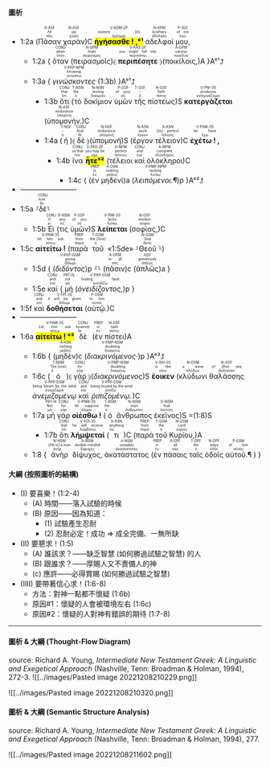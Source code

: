 #### 圖析
- <rt>1:2a</rt> (<RUBY><ruby><ruby>Πᾶσαν<rt>πᾶς</rt></ruby><rt>All</rt></ruby><rt>A-ASF</rt></RUBY> <RUBY><ruby><ruby>χαρὰν<rt>χαρά</rt></ruby><rt>joy</rt></ruby><rt>N-ASF</rt></RUBY>)C <RUBY><ruby><ruby><mark><strong>ἡγήσασθε ! ,°¹</strong></mark><rt>ἡγέομαι</rt></ruby><rt>esteem [it]</rt></ruby><rt>V-ADM-2P</rt></RUBY> <RUBY><ruby><ruby>ἀδελφοί<rt>ἀδελφός</rt></ruby><rt>brothers</rt></ruby><rt>N-VPM</rt></RUBY> <RUBY><ruby><ruby>μου,<rt>ἐγώ</rt></ruby><rt>of me</rt></ruby><rt>P-1GS</rt></RUBY>
	- <rt>1:2a</rt> { <RUBY><ruby><ruby>ὅταν<rt>ὅταν</rt></ruby><rt>when</rt></ruby><rt>CONJ</rt></RUBY> (<RUBY><ruby><ruby>πειρασμοῖς<rt>πειρασμός</rt></ruby><rt>trials</rt></ruby><rt>N-DPM</rt></RUBY>)⦇ <RUBY><ruby><ruby><strong>περιπέσητε</strong><rt>περιπίπτω</rt></ruby><rt>you might fall into</rt></ruby><rt>V-AAS-2P</rt></RUBY> ⦈(<RUBY><ruby><ruby>ποικίλοις,<rt>ποικίλος</rt></ruby><rt>various</rt></ruby><rt>A-DPM</rt></RUBY>)A }A°¹⮥
	- <rt>1:3a</rt> { <RUBY><ruby><ruby><em>γινώσκοντες</em><rt>γινώσκω</rt></ruby><rt>knowing</rt></ruby><rt>V-PAP-NPM</rt></RUBY> (<rt>1:3b</rt>) }A°¹⮥
		- <rt>1:3b</rt> <RUBY><ruby><ruby>ὅτι<rt>ὅτι</rt></ruby><rt>that</rt></ruby><rt>CONJ</rt></RUBY> (<RUBY><ruby><ruby>τὸ<rt>ὁ</rt></ruby><rt>the</rt></ruby><rt>T-NSN</rt></RUBY> <RUBY><ruby><ruby>δοκίμιον<rt>δοκίμιον</rt></ruby><rt>testing</rt></ruby><rt>N-NSN</rt></RUBY> <RUBY><ruby><ruby>ὑμῶν<rt>σύ</rt></ruby><rt>of your</rt></ruby><rt>P-2GP</rt></RUBY> <RUBY><ruby><ruby>τῆς<rt>ὁ</rt></ruby><rt>-</rt></ruby><rt>T-GSF</rt></RUBY> <RUBY><ruby><ruby>πίστεως<rt>πίστις</rt></ruby><rt>faith</rt></ruby><rt>N-GSF</rt></RUBY>)S <RUBY><ruby><ruby><strong>κατεργάζεται</strong><rt>κατεργάζομαι</rt></ruby><rt>produces</rt></ruby><rt>V-PNI-3S</rt></RUBY> (<RUBY><ruby><ruby>ὑπομονήν.<rt>ὑπομονή</rt></ruby><rt>endurance</rt></ruby><rt>N-ASF</rt></RUBY>)C
		- <rt>1:4a</rt> (<RUBY><ruby><ruby>ἡ<rt>ὁ</rt></ruby><rt>-</rt></ruby><rt>T-NSF</rt></RUBY>)⦇ <RUBY><ruby><ruby>δὲ<rt>δέ</rt></ruby><rt>And</rt></ruby><rt>CONJ</rt></RUBY> ⦈(<RUBY><ruby><ruby>ὑπομονὴ<rt>ὑπομονή</rt></ruby><rt>endurance</rt></ruby><rt>N-NSF</rt></RUBY>)S (<RUBY><ruby><ruby>ἔργον<rt>ἔργον</rt></ruby><rt>work</rt></ruby><rt>N-ASN</rt></RUBY> <RUBY><ruby><ruby>τέλειον<rt>τέλειος</rt></ruby><rt>[its] perfect</rt></ruby><rt>A-ASN</rt></RUBY>)C <RUBY><ruby><ruby><strong>ἐχέτω ! ,</strong><rt>ἔχω</rt></ruby><rt>let have</rt></ruby><rt>V-PAM-3S</rt></RUBY> 
			- <rt>1:4b</rt> <RUBY><ruby><ruby>ἵνα<rt>ἵνα</rt></ruby><rt>so that</rt></ruby><rt>CONJ</rt></RUBY> <RUBY><ruby><ruby><mark><strong>ἦτε°²</strong></mark><rt>εἰμί</rt></ruby><rt>you may be</rt></ruby><rt>V-PAS-2P</rt></RUBY> (<RUBY><ruby><ruby>τέλειοι<rt>τέλειος</rt></ruby><rt>perfect</rt></ruby><rt>A-NPM</rt></RUBY> <RUBY><ruby><ruby>καὶ<rt>καί</rt></ruby><rt>and</rt></ruby><rt>CONJ</rt></RUBY> <RUBY><ruby><ruby>ὁλόκληροι<rt>ὁλόκληρος</rt></ruby><rt>complete</rt></ruby><rt>A-NPM</rt></RUBY>)C 
				- <rt>1:4c</rt> { (<RUBY><ruby><ruby>ἐν<rt>ἐν</rt></ruby><rt>in</rt></ruby><rt>PREP</rt></RUBY> <RUBY><ruby><ruby>μηδενὶ<rt>μηδείς</rt></ruby><rt>nothing</rt></ruby><rt>A-DSN</rt></RUBY>)a (<RUBY><ruby><ruby><em>λειπόμενοι.¶</em><rt>λείπω</rt></ruby><rt>lacking</rt></ruby><rt>V-PMP-NPM</rt></RUBY>)p }A°²⮥
- ————————
- <rt>1:5a</rt> ⸉<RUBY><ruby><ruby>δέ<rt>δέ</rt></ruby><rt>now</rt></ruby><rt>CONJ</rt></RUBY>⸊
	- <rt>1:5b</rt> <RUBY><ruby><ruby>Εἰ<rt>εἰ</rt></ruby><rt>If</rt></ruby><rt>CONJ</rt></RUBY> (<RUBY><ruby><ruby>τις<rt>τις</rt></ruby><rt>any</rt></ruby><rt>X-NSM</rt></RUBY> <RUBY><ruby><ruby>ὑμῶν<rt>σύ</rt></ruby><rt>of you</rt></ruby><rt>P-2GP</rt></RUBY>)S <RUBY><ruby><ruby><strong>λείπεται</strong><rt>λείπω</rt></ruby><rt>lacks</rt></ruby><rt>V-PMI-3S</rt></RUBY> (<RUBY><ruby><ruby>σοφίας,<rt>σοφία</rt></ruby><rt>wisdom</rt></ruby><rt>N-GSF</rt></RUBY>)C 
- <rt>1:5c</rt> <RUBY><ruby><ruby><strong>αἰτείτω !</strong><rt>αἰτέω</rt></ruby><rt>let him ask</rt></ruby><rt>V-PAM-3S</rt></RUBY> (<RUBY><ruby><ruby>παρὰ<rt>παρά</rt></ruby><rt>from</rt></ruby><rt>PREP</rt></RUBY> <RUBY><ruby><ruby>τοῦ<rt>ὁ</rt></ruby><rt>the [One]</rt></ruby><rt>T-GSM</rt></RUBY> «<rt>1:5de</rt>» ⸉<RUBY><ruby><ruby>Θεοῦ<rt>θεός</rt></ruby><rt>God</rt></ruby><rt>N-GSM</rt></RUBY> ⸊)
	- <rt>1:5d</rt> { (<RUBY><ruby><ruby><em>διδόντος</em><rt>δίδωμι</rt></ruby><rt>giving</rt></ruby><rt>V-PAP-GSM</rt></RUBY>)p ⸉⸊ (<RUBY><ruby><ruby>πᾶσιν<rt>πᾶς</rt></ruby><rt>to all</rt></ruby><rt>A-DPM</rt></RUBY>)c (<RUBY><ruby><ruby>ἁπλῶς<rt>ἁπλῶς</rt></ruby><rt>generously</rt></ruby><rt>ADV</rt></RUBY>)a }
	- <rt>1:5e</rt> <RUBY><ruby><ruby>καὶ<rt>καί</rt></ruby><rt>and</rt></ruby><rt>CONJ</rt></RUBY> { <RUBY><ruby><ruby>μὴ<rt>μή</rt></ruby><rt>not</rt></ruby><rt>PRT-N</rt></RUBY> (<RUBY><ruby><ruby><em>ὀνειδίζοντος,</em><rt>ὀνειδίζω</rt></ruby><rt>finding fault</rt></ruby><rt>V-PAP-GSM</rt></RUBY>)p }
- <rt>1:5f</rt> <RUBY><ruby><ruby>καὶ<rt>καί</rt></ruby><rt>and</rt></ruby><rt>CONJ</rt></RUBY> <RUBY><ruby><ruby><strong>δοθήσεται</strong><rt>δίδωμι</rt></ruby><rt>it will be given</rt></ruby><rt>V-FPI-3S</rt></RUBY> (<RUBY><ruby><ruby>αὐτῷ.<rt>αὐτός</rt></ruby><rt>to him</rt></ruby><rt>P-DSM</rt></RUBY>)C
- ————————
- <rt>1:6a</rt> <RUBY><ruby><ruby><mark><strong>αἰτείτω ! °³</strong></mark><rt>αἰτέω</rt></ruby><rt>Let him ask</rt></ruby><rt>V-PAM-3S</rt></RUBY> <RUBY><ruby><ruby>δὲ<rt>δέ</rt></ruby><rt>however</rt></ruby><rt>CONJ</rt></RUBY> (<RUBY><ruby><ruby>ἐν<rt>ἐν</rt></ruby><rt>in</rt></ruby><rt>PREP</rt></RUBY> <RUBY><ruby><ruby>πίστει<rt>πίστις</rt></ruby><rt>faith</rt></ruby><rt>N-DSF</rt></RUBY>)A 
	- <rt>1:6b</rt> { (<RUBY><ruby><ruby>μηδὲν<rt>μηδείς</rt></ruby><rt>nothing</rt></ruby><rt>A-ASN</rt></RUBY>)c (<RUBY><ruby><ruby><em>διακρινόμενος·</em><rt>διακρίνω</rt></ruby><rt>doubting</rt></ruby><rt>V-PMP-NSM</rt></RUBY>)p }A°³⮥ 
	- <rt>1:6c</rt> (<RUBY><ruby><ruby>ὁ<rt>ὁ</rt></ruby><rt>The [one]</rt></ruby><rt>T-NSM</rt></RUBY>)⦇ <RUBY><ruby><ruby>γὰρ<rt>γάρ</rt></ruby><rt>for</rt></ruby><rt>CONJ</rt></RUBY> ⦈(<RUBY><ruby><ruby><em>διακρινόμενος</em><rt>διακρίνω</rt></ruby><rt>doubting</rt></ruby><rt>V-PMP-NSM</rt></RUBY>)S <RUBY><ruby><ruby><strong>ἔοικεν</strong><rt>εἴκω</rt></ruby><rt>is like</rt></ruby><rt>V-RAI-3S</rt></RUBY> (<RUBY><ruby><ruby>κλύδωνι<rt>κλύδων</rt></ruby><rt>a wave</rt></ruby><rt>N-DSM</rt></RUBY> <RUBY><ruby><ruby>θαλάσσης<rt>θάλασσα</rt></ruby><rt>of [the] sea</rt></ruby><rt>N-GSF</rt></RUBY> <RUBY><ruby><ruby><em>ἀνεμιζομένῳ</em><rt>ἀνεμίζομαι</rt></ruby><rt>being blown by the wind</rt></ruby><rt>V-PPP-DSM</rt></RUBY> <RUBY><ruby><ruby>καὶ<rt>καί</rt></ruby><rt>and</rt></ruby><rt>CONJ</rt></RUBY> <RUBY><ruby><ruby><em>ῥιπιζομένῳ.</em><rt>ῥιπίζω</rt></ruby><rt>being tossed by the wind</rt></ruby><rt>V-PPP-DSM</rt></RUBY>)C
	- <rt>1:7a</rt> <RUBY><ruby><ruby>μὴ<rt>μή</rt></ruby><rt>Not</rt></ruby><rt>PRT-N</rt></RUBY> <RUBY><ruby><ruby>γὰρ<rt>γάρ</rt></ruby><rt>for</rt></ruby><rt>CONJ</rt></RUBY> <RUBY><ruby><ruby><strong>οἰέσθω !</strong><rt>οἴομαι</rt></ruby><rt>let suppose</rt></ruby><rt>V-PNM-3S</rt></RUBY> (<RUBY><ruby><ruby>ὁ<rt>ὁ</rt></ruby><rt>the</rt></ruby><rt>T-NSM</rt></RUBY> <RUBY><ruby><ruby>ἄνθρωπος<rt>ἄνθρωπος</rt></ruby><rt>man</rt></ruby><rt>N-NSM</rt></RUBY> <RUBY><ruby><ruby>ἐκεῖνος<rt>ἐκεῖνος</rt></ruby><rt>that</rt></ruby><rt>D-NSM</rt></RUBY>)S =(<rt>1:8</rt>)S
		- <rt>1:7b</rt> <RUBY><ruby><ruby>ὅτι<rt>ὅτι</rt></ruby><rt>that</rt></ruby><rt>CONJ</rt></RUBY> <RUBY><ruby><ruby><strong>λήμψεταί</strong><rt>λαμβάνω</rt></ruby><rt>he will receive</rt></ruby><rt>V-FDI-3S</rt></RUBY> (<RUBY><ruby><ruby>τι<rt>τις</rt></ruby><rt>anything</rt></ruby><rt>X-ASN</rt></RUBY>)C (<RUBY><ruby><ruby>παρὰ<rt>παρά</rt></ruby><rt>from</rt></ruby><rt>PREP</rt></RUBY> <RUBY><ruby><ruby>τοῦ<rt>ὁ</rt></ruby><rt>the</rt></ruby><rt>T-GSM</rt></RUBY> <RUBY><ruby><ruby>Κυρίου,<rt>κύριος</rt></ruby><rt>Lord</rt></ruby><rt>N-GSM</rt></RUBY>)A
	- <rt>1:8</rt> { <RUBY><ruby><ruby>ἀνὴρ<rt>ἀνήρ</rt></ruby><rt>[He is] a man</rt></ruby><rt>N-NSM</rt></RUBY> <RUBY><ruby><ruby>δίψυχος,<rt>δίψυχος</rt></ruby><rt>double-minded</rt></ruby><rt>A-NSM</rt></RUBY> <RUBY><ruby><ruby>ἀκατάστατος<rt>ἀκατάστατος</rt></ruby><rt>unstable</rt></ruby><rt>A-NSM</rt></RUBY> (<RUBY><ruby><ruby>ἐν<rt>ἐν</rt></ruby><rt>in</rt></ruby><rt>PREP</rt></RUBY> <RUBY><ruby><ruby>πάσαις<rt>πᾶς</rt></ruby><rt>all</rt></ruby><rt>A-DPF</rt></RUBY> <RUBY><ruby><ruby>ταῖς<rt>ὁ</rt></ruby><rt>the</rt></ruby><rt>T-DPF</rt></RUBY> <RUBY><ruby><ruby>ὁδοῖς<rt>ὁδός</rt></ruby><rt>ways</rt></ruby><rt>N-DPF</rt></RUBY> <RUBY><ruby><ruby>αὐτοῦ.¶<rt>αὐτός</rt></ruby><rt>of him</rt></ruby><rt>P-GSM</rt></RUBY> ) }

#### 大綱 (按照圖析的結構)
- (I) 要喜樂！(1:2-4)
	- (A) 時間——落入試驗的時候
	- (B) 原因——因為知道：
		- (1) 試驗產生忍耐
		- (2) 忍耐必定！成功 ⇒ 成全完備、一無所缺
- (II) 要懇求！(1:5)
	- (A) 誰該求？——缺乏智慧 (如何勝過試驗之智慧) 的人
	- (B) 跟誰求？——厚賜人又不責備人的神
	- (c) 應許——必得賞賜 (如何勝過試驗之智慧)
- (IIII) 要帶著信心求！(1:6-8)
	- 方法：對神一點都不懷疑 (1:6b)
	- 原因#1：懷疑的人會被環境左右 (1:6c)
	- 原因#2：懷疑的人對神有錯誤的期待 (1:7-8)


---
#### 圖析 & 大綱 (Thought-Flow Diagram)
source: Richard A. Young, _Intermediate New Testament Greek: A Linguistic and Exegetical Approach_ (Nashville, Tenn: Broadman & Holman, 1994), 272-3.
![[../images/Pasted image 20221208210229.png]]

![[../images/Pasted image 20221208210320.png]]

#### 圖析 & 大綱 (Semantic Structure Analysis)
source: Richard A. Young, _Intermediate New Testament Greek: A Linguistic and Exegetical Approach_ (Nashville, Tenn: Broadman & Holman, 1994), 277.

![[../images/Pasted image 20221208211602.png]]